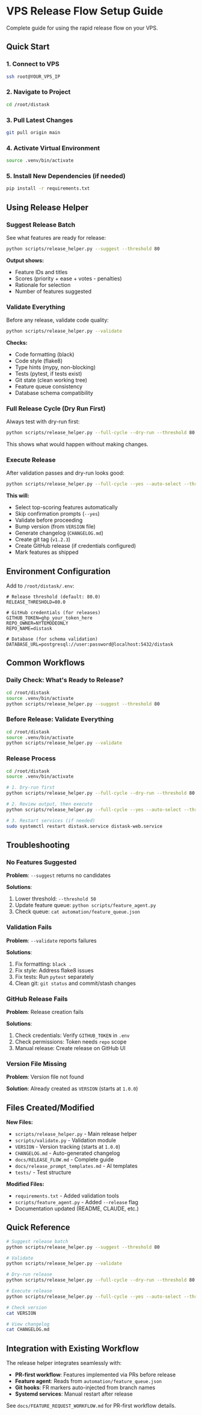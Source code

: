 # VPS Release Flow Setup Guide

Complete guide for using the rapid release flow on your VPS.

## Quick Start

### 1. Connect to VPS

```bash
ssh root@YOUR_VPS_IP
```

### 2. Navigate to Project

```bash
cd /root/distask
```

### 3. Pull Latest Changes

```bash
git pull origin main
```

### 4. Activate Virtual Environment

```bash
source .venv/bin/activate
```

### 5. Install New Dependencies (if needed)

```bash
pip install -r requirements.txt
```

## Using Release Helper

### Suggest Release Batch

See what features are ready for release:

```bash
python scripts/release_helper.py --suggest --threshold 80
```

**Output shows:**
- Feature IDs and titles
- Scores (priority + ease + votes - penalties)
- Rationale for selection
- Number of features suggested

### Validate Everything

Before any release, validate code quality:

```bash
python scripts/release_helper.py --validate
```

**Checks:**
- Code formatting (black)
- Code style (flake8)
- Type hints (mypy, non-blocking)
- Tests (pytest, if tests exist)
- Git state (clean working tree)
- Feature queue consistency
- Database schema compatibility

### Full Release Cycle (Dry Run First)

Always test with dry-run first:

```bash
python scripts/release_helper.py --full-cycle --dry-run --threshold 80
```

This shows what would happen without making changes.

### Execute Release

After validation passes and dry-run looks good:

```bash
python scripts/release_helper.py --full-cycle --yes --auto-select --threshold 80
```

**This will:**
- Select top-scoring features automatically
- Skip confirmation prompts (`--yes`)
- Validate before proceeding
- Bump version (from `VERSION` file)
- Generate changelog (`CHANGELOG.md`)
- Create git tag (`v1.2.3`)
- Create GitHub release (if credentials configured)
- Mark features as shipped

## Environment Configuration

Add to `/root/distask/.env`:

```env
# Release threshold (default: 80.0)
RELEASE_THRESHOLD=80.0

# GitHub credentials (for releases)
GITHUB_TOKEN=ghp_your_token_here
REPO_OWNER=NYTEMODEONLY
REPO_NAME=distask

# Database (for schema validation)
DATABASE_URL=postgresql://user:password@localhost:5432/distask
```

## Common Workflows

### Daily Check: What's Ready to Release?

```bash
cd /root/distask
source .venv/bin/activate
python scripts/release_helper.py --suggest --threshold 80
```

### Before Release: Validate Everything

```bash
cd /root/distask
source .venv/bin/activate
python scripts/release_helper.py --validate
```

### Release Process

```bash
cd /root/distask
source .venv/bin/activate

# 1. Dry-run first
python scripts/release_helper.py --full-cycle --dry-run --threshold 80

# 2. Review output, then execute
python scripts/release_helper.py --full-cycle --yes --auto-select --threshold 80

# 3. Restart services (if needed)
sudo systemctl restart distask.service distask-web.service
```

## Troubleshooting

### No Features Suggested

**Problem**: `--suggest` returns no candidates

**Solutions**:
1. Lower threshold: `--threshold 50`
2. Update feature queue: `python scripts/feature_agent.py`
3. Check queue: `cat automation/feature_queue.json`

### Validation Fails

**Problem**: `--validate` reports failures

**Solutions**:
1. Fix formatting: `black .`
2. Fix style: Address flake8 issues
3. Fix tests: Run `pytest` separately
4. Clean git: `git status` and commit/stash changes

### GitHub Release Fails

**Problem**: Release creation fails

**Solutions**:
1. Check credentials: Verify `GITHUB_TOKEN` in `.env`
2. Check permissions: Token needs `repo` scope
3. Manual release: Create release on GitHub UI

### Version File Missing

**Problem**: Version file not found

**Solution**: Already created as `VERSION` (starts at `1.0.0`)

## Files Created/Modified

**New Files:**
- `scripts/release_helper.py` - Main release helper
- `scripts/validate.py` - Validation module
- `VERSION` - Version tracking (starts at `1.0.0`)
- `CHANGELOG.md` - Auto-generated changelog
- `docs/RELEASE_FLOW.md` - Complete guide
- `docs/release_prompt_templates.md` - AI templates
- `tests/` - Test structure

**Modified Files:**
- `requirements.txt` - Added validation tools
- `scripts/feature_agent.py` - Added `--release` flag
- Documentation updated (README, CLAUDE, etc.)

## Quick Reference

```bash
# Suggest release batch
python scripts/release_helper.py --suggest --threshold 80

# Validate
python scripts/release_helper.py --validate

# Dry-run release
python scripts/release_helper.py --full-cycle --dry-run --threshold 80

# Execute release
python scripts/release_helper.py --full-cycle --yes --auto-select --threshold 80

# Check version
cat VERSION

# View changelog
cat CHANGELOG.md
```

## Integration with Existing Workflow

The release helper integrates seamlessly with:
- **PR-first workflow**: Features implemented via PRs before release
- **Feature agent**: Reads from `automation/feature_queue.json`
- **Git hooks**: FR markers auto-injected from branch names
- **Systemd services**: Manual restart after release

See `docs/FEATURE_REQUEST_WORKFLOW.md` for PR-first workflow details.

